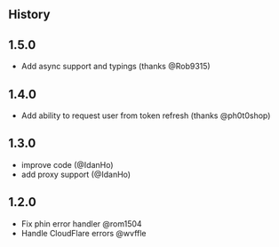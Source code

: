 ## History

## 1.5.0
* Add async support and typings (thanks @Rob9315)

## 1.4.0
* Add ability to request user from token refresh (thanks @ph0t0shop)

## 1.3.0
- improve code (@IdanHo)
- add proxy support (@IdanHo)

## 1.2.0
- Fix phin error handler @rom1504
- Handle CloudFlare errors @wvffle
